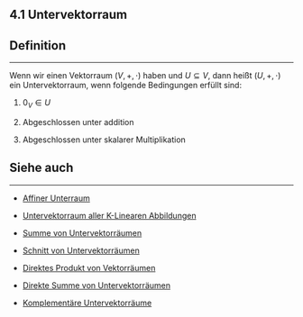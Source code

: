 ## 4.1 Untervektorraum

## Definition

***

Wenn wir einen Vektorraum $(V,+,\cdot)$ haben und $U \subseteq V$, dann heißt $(U,+,\cdot)$ ein Untervektorraum, wenn folgende Bedingungen erfüllt sind:

1. $0_V\in U$

2. Abgeschlossen unter addition

3. Abgeschlossen unter skalarer Multiplikation

## Siehe auch

***

* [Affiner Unterraum](</4. Vektorräume und lineare Abbildungen/4.1 Grundlegendes zu Vektorräumen und linearen Abbildungen/Affiner Unterraum.md>)

* [Untervektorraum aller K-Linearen Abbildungen](</4. Vektorräume und lineare Abbildungen/4.1 Grundlegendes zu Vektorräumen und linearen Abbildungen/Untervektorraum aller K-Linearen Abbildungen.md>)

* [Summe von Untervektorräumen](</4. Vektorräume und lineare Abbildungen/4.4 Direkte Summen und Komplemente/Summe von Untervektorräumen.md>)

* [Schnitt von Untervektorräumen](</4. Vektorräume und lineare Abbildungen/4.4 Direkte Summen und Komplemente/Schnitt von Untervektorräumen.md>)

* [Direktes Produkt von Vektorräumen](</4. Vektorräume und lineare Abbildungen/4.4 Direkte Summen und Komplemente/Direktes Produkt von Vektorräumen.md>)

* [Direkte Summe von Untervektorräumen](</4. Vektorräume und lineare Abbildungen/4.4 Direkte Summen und Komplemente/Direkte Summe von Untervektorräumen.md>)

* [Komplementäre Untervektorräume](</4. Vektorräume und lineare Abbildungen/4.4 Direkte Summen und Komplemente/Komplementäre Untervektorräume.md>)

<!--ID: 1709288319869-->

